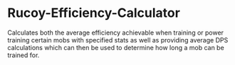 # Rucoy-Efficiency-Calculator
Calculates both the average efficiency achievable when training or power training certain mobs with specified stats as well as providing average DPS calculations which can then be used to determine how long a mob can be trained for.
